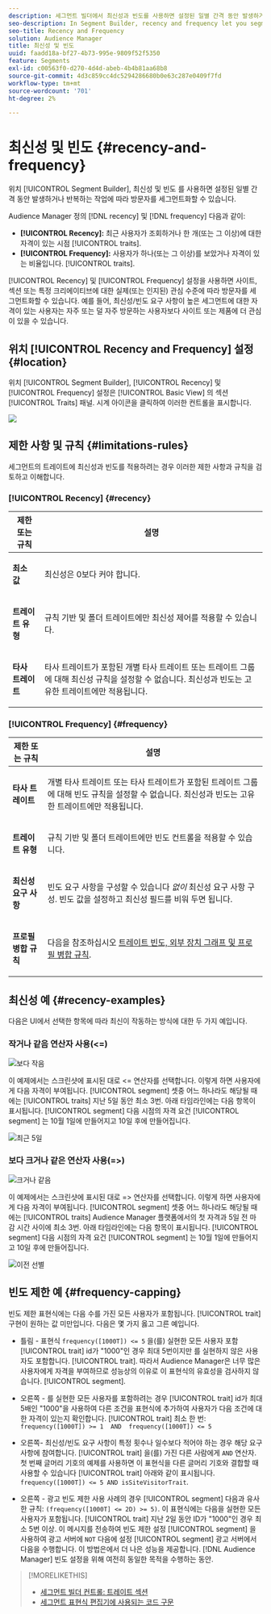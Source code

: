 ```yaml
---
description: 세그먼트 빌더에서 최신성과 빈도를 사용하면 설정된 일별 간격 동안 발생하거나 반복되는 작업을 기준으로 방문자를 세그먼트화할 수 있습니다.
seo-description: In Segment Builder, recency and frequency let you segment visitors based on actions that occur or repeat over a set daily interval.
seo-title: Recency and Frequency
solution: Audience Manager
title: 최신성 및 빈도
uuid: faadd18a-bf27-4b73-995e-9809f52f5350
feature: Segments
exl-id: c00563f0-d270-4d4d-abeb-4b4b81aa68b8
source-git-commit: 4d3c859cc4dc5294286680b0e63c287e0409f7fd
workflow-type: tm+mt
source-wordcount: '701'
ht-degree: 2%

---
```


# 최신성 및 빈도 {#recency-and-frequency}

위치 [!UICONTROL Segment Builder], 최신성 및 빈도 를 사용하면 설정된 일별 간격 동안 발생하거나 반복하는 작업에 따라 방문자를 세그먼트화할 수 있습니다.

Audience Manager 정의 [!DNL recency] 및 [!DNL frequency] 다음과 같이:

* **[!UICONTROL Recency]:** 최근 사용자가 조회하거나 한 개(또는 그 이상)에 대한 자격이 있는 시점 [!UICONTROL traits].
* **[!UICONTROL Frequency]:** 사용자가 하나(또는 그 이상)를 보았거나 자격이 있는 비율입니다. [!UICONTROL traits].

[!UICONTROL Recency] 및 [!UICONTROL Frequency] 설정을 사용하면 사이트, 섹션 또는 특정 크리에이티브에 대한 실제(또는 인지된) 관심 수준에 따라 방문자를 세그먼트화할 수 있습니다. 예를 들어, 최신성/빈도 요구 사항이 높은 세그먼트에 대한 자격이 있는 사용자는 자주 또는 덜 자주 방문하는 사용자보다 사이트 또는 제품에 더 관심이 있을 수 있습니다.

## 위치 [!UICONTROL Recency and Frequency] 설정 {#location}

위치 [!UICONTROL Segment Builder], [!UICONTROL Recency] 및 [!UICONTROL Frequency] 설정은 [!UICONTROL Basic View] 의 섹션 [!UICONTROL Traits] 패널. 시계 아이콘을 클릭하여 이러한 컨트롤을 표시합니다.

![](assets/recency_frequency.png)

## 제한 사항 및 규칙 {#limitations-rules}

세그먼트의 트레이트에 최신성과 빈도를 적용하려는 경우 이러한 제한 사항과 규칙을 검토하고 이해합니다.

### [!UICONTROL Recency] {#recency}

<table id="table_026064124C694D75B7A960457D50170B"> 
 <thead> 
  <tr> 
   <th colname="col1" class="entry"> 제한 또는 규칙 </th> 
   <th colname="col2" class="entry"> 설명 </th> 
  </tr> 
 </thead>
 <tbody> 
  <tr> 
   <td colname="col1"> <p> <b>최소 값</b> </p> </td> 
   <td colname="col2"> <p>최신성은 0보다 커야 합니다. </p> </td> 
  </tr>
  <tr> 
   <td colname="col1"> <p> <b>트레이트 유형</b> </p> </td> 
   <td colname="col2"> <p>규칙 기반 및 폴더 트레이트에만 최신성 제어를 적용할 수 있습니다. </p> </td> 
  </tr> 
  <tr> 
   <td colname="col1"> <p> <b>타사 트레이트</b> </p> </td> 
   <td colname="col2"> <p>타사 트레이트가 포함된 개별 타사 트레이트 또는 트레이트 그룹에 대해 최신성 규칙을 설정할 수 없습니다. 최신성과 빈도는 고유한 트레이트에만 적용됩니다. </p> </td> 
  </tr> 
 </tbody> 
</table>

### [!UICONTROL Frequency] {#frequency}

<table id="table_EBD621D26C8B4D03933E8C0753C892A7"> 
 <thead> 
  <tr> 
   <th colname="col1" class="entry"> 제한 또는 규칙 </th> 
   <th colname="col2" class="entry"> 설명 </th> 
  </tr> 
 </thead>
 <tbody> 
  <tr> 
   <td colname="col1"> <p> <b>타사 트레이트</b> </p> </td> 
   <td colname="col2"> <p>개별 타사 트레이트 또는 타사 트레이트가 포함된 트레이트 그룹에 대해 빈도 규칙을 설정할 수 없습니다. 최신성과 빈도는 고유한 트레이트에만 적용됩니다. </p> </td> 
  </tr> 
  <tr> 
   <td colname="col1"> <p> <b>트레이트 유형</b> </p> </td> 
   <td colname="col2"> <p>규칙 기반 및 폴더 트레이트에만 빈도 컨트롤을 적용할 수 있습니다. </p> </td> 
  </tr> 
  <tr> 
   <td colname="col1"> <p> <b>최신성 요구 사항</b> </p> </td> 
   <td colname="col2"> <p>빈도 요구 사항을 구성할 수 있습니다 <i>없이</i> 최신성 요구 사항 구성. 빈도 값을 설정하고 최신성 필드를 비워 두면 됩니다. </p> </td> 
  </tr> 
  <tr> 
   <td colname="col1"> <p><b>프로필 병합 규칙</b> </p> </td> 
   <td colname="col2"> <p>다음을 참조하십시오 <a href="../../faq/faq-profile-merge.md#trait-freq-device-rules"> 트레이트 빈도, 외부 장치 그래프 및 프로필 병합 규칙</a>. </p> </td> 
  </tr> 
 </tbody> 
</table>

## 최신성 예 {#recency-examples}

다음은 UI에서 선택한 항목에 따라 최신이 작동하는 방식에 대한 두 가지 예입니다.

### 작거나 같음 연산자 사용(&lt;=)

![보다 작음](assets/less-than-equal-to.png)

이 예제에서는 스크린샷에 표시된 대로 &lt;= 연산자를 선택합니다. 이렇게 하면 사용자에게 다음 자격이 부여됩니다. [!UICONTROL segment] 셋중 어느 하나라도 해당될 때에는 [!UICONTROL traits] 지난 5일 동안 최소 3번. 아래 타임라인에는 다음 항목이 표시됩니다. [!UICONTROL segment] 다음 시점의 자격 요건 [!UICONTROL segment] 는 10월 1일에 만들어지고 10일 후에 만들어집니다.

![최근 5일](assets/last-5-days.png)

### 보다 크거나 같은 연산자 사용(=>)

![크거나 같음](assets/greater-than-equal-to.png)

이 예제에서는 스크린샷에 표시된 대로 => 연산자를 선택합니다. 이렇게 하면 사용자에게 다음 자격이 부여됩니다. [!UICONTROL segment] 셋중 어느 하나라도 해당될 때에는 [!UICONTROL traits] Audience Manager 플랫폼에서의 첫 자격과 5일 전 마감 시간 사이에 최소 3번. 아래 타임라인에는 다음 항목이 표시됩니다. [!UICONTROL segment] 다음 시점의 자격 요건 [!UICONTROL segment] 는 10월 1일에 만들어지고 10일 후에 만들어집니다.

![이전 선별](assets/earlier-qualification.png)


## 빈도 제한 예 {#frequency-capping}

빈도 제한 표현식에는 다음 수를 가진 모든 사용자가 포함됩니다. [!UICONTROL trait] 구현이 원하는 값 미만입니다. 다음은 몇 가지 옳고 그른 예입니다.

* 틀림 - 표현식 `frequency([1000T]) <= 5` 을(를) 실현한 모든 사용자 포함 [!UICONTROL trait] id가 &quot;1000&quot;인 경우 최대 5번이지만 를 실현하지 않은 사용자도 포함합니다. [!UICONTROL trait]. 따라서 Audience Manager은 너무 많은 사용자에게 자격을 부여하므로 성능상의 이유로 이 표현식의 유효성을 검사하지 않습니다. [!UICONTROL segment].

* 오른쪽 - 를 실현한 모든 사용자를 포함하려는 경우 [!UICONTROL trait] id가 최대 5배인 &quot;1000&quot;을 사용하여 다른 조건을 표현식에 추가하여 사용자가 다음 조건에 대한 자격이 있는지 확인합니다. [!UICONTROL trait] 최소 한 번:  `frequency([1000T]) >= 1  AND  frequency([1000T]) <= 5`

* 오른쪽- 최신성/빈도 요구 사항이 특정 횟수나 일수보다 적어야 하는 경우 해당 요구 사항에 참여합니다. [!UICONTROL trait] 을(를) 가진 다른 사람에게 `AND` 연산자. 첫 번째 글머리 기호의 예제를 사용하면 이 표현식을 다른 글머리 기호와 결합할 때 사용할 수 있습니다 [!UICONTROL trait] 아래와 같이 표시됩니다. `frequency([1000T]) <= 5 AND isSiteVisitorTrait`.

* 오른쪽 - 광고 빈도 제한 사용 사례의 경우 [!UICONTROL segment] 다음과 유사한 규칙: `(frequency([1000T] <= 2D) >= 5)`. 이 표현식에는 다음을 실현한 모든 사용자가 포함됩니다. [!UICONTROL trait] 지난 2일 동안 ID가 &quot;1000&quot;인 경우 최소 5번 이상. 이 메시지를 전송하여 빈도 제한 설정 [!UICONTROL segment] 을 사용하여 광고 서버에 `NOT` 다음에 설정 [!UICONTROL segment] 광고 서버에서 다음을 수행합니다. 이 방법은에서 더 나은 성능을 제공합니다. [!DNL Audience Manager] 빈도 설정을 위해 여전히 동일한 목적을 수행하는 동안.

>[!MORELIKETHIS]
>
>* [세그먼트 빌더 컨트롤: 트레이트 섹션](../../features/segments/segment-builder.md#segment-builder-controls-traits)
>* [세그먼트 표현식 편집기에 사용되는 코드 구문](../../features/segments/segment-code-syntax.md)

